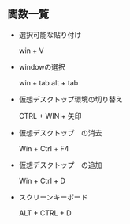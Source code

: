 
## 関数一覧

- 選択可能な貼り付け

	win + V

- windowの選択

	win + tab
	alt + tab

- 仮想デスクトップ環境の切り替え

	CTRL + WIN + 矢印

- 仮想デスクトップ　の消去

	Win + Ctrl + F4	

- 仮想デスクトップ　の追加

	Win + Ctrl + D

- スクリーンキーボード

	ALT + CTRL + D